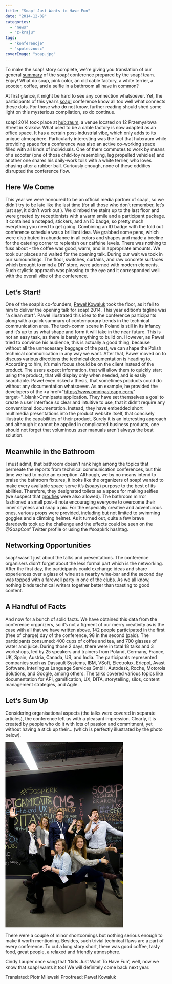 ```yaml
---
title: "Soap! Just Wants to Have Fun"
date: "2014-12-09"
categories: 
  - "news"
  - "z-kraju"
tags: 
  - "konferencje"
  - "spolecznosc"
coverImage: "soap.jpg"
---
```


To make the soap! story complete, we're giving you translation of our general [summary](http://techwriter.pl/mydlo-lubi-zabawe/) of the soap! conference prepared by the soap! team. Enjoy! What do soap, pink color, an old cable factory, a white terrier, a scooter, coffee, and a selfie in a bathroom all have in common?

At first glance, it might be hard to see any connection whatsoever. Yet, the participants of this year’s [soap!](http://soapconf.com/) conference know all too well what connects these dots. For those who do not know, further reading should shed some light on this mysterious compilation, so do continue.

soap! 2014 took place at [hub:raum](https://www.hubraum.com/), a venue located on 12 Przemysłowa Street in Kraków. What used to be a cable factory is now adapted as an office space. It has a certain post-industrial vibe, which only adds to its unique atmosphere. Particularly interesting was the fact that hub:raum while providing space for a conference was also an active co-working space filled with all kinds of individuals. One of them commutes to work by means of a scooter (one of those child-toy resembling, leg propelled vehicles) and another one shares his daily-work toils with a white terrier, who loves chasing after a rubber ball. Curiously enough, none of these oddities disrupted the conference flow.

## Here We Come

This year we were honoured to be an official media partner of soap!, so we didn’t try to be late like the last time (for all those who don’t remember, let’s just say, it didn’t work out ). We climbed the stairs up to the last floor and were greeted by receptionists with a warm smile and a participant package. It contained a notepad, stickers, and an ID badge, so pretty much everything you need to get going. Combining an ID badge with the fold out conference schedule was a brilliant idea. We grabbed some pens, which were distributed in abundance in all colors and shapes and made a beeline for the catering corner to replenish our caffeine levels. There was nothing to fuss about - the coffee was good, warm, and in appropriate amounts. We took our places and waited for the opening talk. During our wait we took in our surroundings. The floor, switches, curtains, and raw concrete surfaces which brought to mind a DIY store, were adorned with modern elements. Such stylistic approach was pleasing to the eye and it corresponded well with the overall vibe of the conference.

## Let’s Start!

One of the soap!’s co-founders, [Paweł Kowaluk](http://soapconf.com/team/) took the floor, as it fell to him to deliver the opening talk for soap! 2014. This year edition’s tagline was “a clean start”. Paweł illustrated this idea to the conference participants along with a quick summary of contemporary trends in the technical communication area. The tech-comm scene in Poland is still in its infancy and it’s up to us what shape and form it will take in the near future. This is not an easy task, as there is barely anything to build on. However, as Paweł tried to convince his audience, this is actually a good thing, because without all the unnecessary baggage of the past, we can shape the Polish technical communication in any way we want. After that, Paweł moved on to discuss various directions the technical documentation is heading to. According to him, it’s main focus should be on the client instead of the product. The users expect information, that will allow them to quickly start using the product, that will display only when needed, and is easily searchable. Paweł even risked a thesis, that sometimes products could do without any documentation whatsoever. As an example, he provided the developers of the <a href="https://www.omnipasteapp.com/" target="\_blank>Omnipaste application. They have set themselves a goal to create a user interface so clear and intuitive to use, that it didn’t require any conventional documentation. Instead, they have embedded short multimedia presentations into the product website itself, that concisely illustrate the capabilities of their product. Surely it is an interesting approach and although it cannot be applied in complicated business products, one should not forget that voluminous user manuals aren’t always the best solution.

## Meanwhile in the Bathroom

I must admit, that bathroom doesn’t rank high among the topics that permeate the reports from technical communication conferences, but this time we had to make an exception. Although, we by no means intend to praise the bathroom fixtures, it looks like the organizers of soap! wanted to make every available space serve it’s (soapy) purpose to the best of its abilities. Therefore, they designated toilets as a space for making selfies (we suspect that [groufies](http://www.dailytech.com/Huawei+Trademarks+Groufie+a+Panoramic+Selfie/article34889.htm) were also allowed). The bathroom mirror fashioned a small post-it note encouraging everyone to overcome their inner shyness and snap a pic. For the especially creative and adventurous ones, various props were provided, including but not limited to swimming goggles and a climbing helmet. As it turned out, quite a few brave daredevils took up the challenge and the effects could be seen on the @SoapConf Twitter profile or using the #soapkrk hashtag.

## Networking Opportunities

soap! wasn’t just about the talks and presentations. The conference organisers didn’t forget about the less formal part which is the networking. After the first day, the participants could exchange ideas and share experiences over a glass of wine at a nearby wine-bar and the second day was topped with a farewell party in one of the clubs. As we all know, nothing binds technical writers together better than toasting to good content.

## A Handful of Facts

And now for a bunch of solid facts. We have obtained this data from the conference organizers, so it’s not a figment of our merry creativity as is the case with all that we have written above. 142 people participated in the first (free of charge) day of the conference, 98 in the second (paid). The participants consumed: 400 cups of coffee and tea, and 700 glasses of water and juice. During those 2 days, there were in total 18 talks and 3 workshops, led by 25 speakers and trainers from Poland, Germany, France, UK, Spain, Austria, Canada, US, and India. The participants represented companies such as Dassault Systems, IBM, VSoft, Electrolux, Ericpol, Avast Software, Interlingua Language Services GmbH, Autodesk, Roche, Motorola Solutions, and Google, among others. The talks covered various topics like documentation for API, gamification, UX, DITA, storytelling, silos, content management strategies, and Agile.

## Let’s Sum Up

Considering organisational aspects (the talks were covered in separate articles), the conference left us with a pleasant impression. Clearly, it is created by people who do it with lots of passion and commitment, yet without having a stick up their... (which is perfectly illustrated by the photo below).

[![_DSC7032](images/DSC7032.jpg)](http://techwriter.pl/wp-content/uploads/2014/10/DSC7032.jpg)

There were a couple of minor shortcomings but nothing serious enough to make it worth mentioning. Besides, such trivial technical flaws are a part of every conference. To cut a long story short, there was good coffee, tasty food, great people, a relaxed and friendly atmosphere.

Cindy Lauper once sang that ‘Girls Just Want To Have Fun’, well, now we know that soap! wants it too! We will definitely come back next year.

Translated: Piotr Milewski Proofread: Paweł Kowaluk
